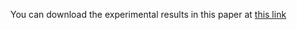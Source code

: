 You can download the experimental results in this paper at [this link](https://uowmailedu-my.sharepoint.com/:u:/r/personal/ttpn997_uowmail_edu_au/Documents/supplementary-papers/CamoX/experimental-results.zip?csf=1&web=1&e=0bGnsw)
